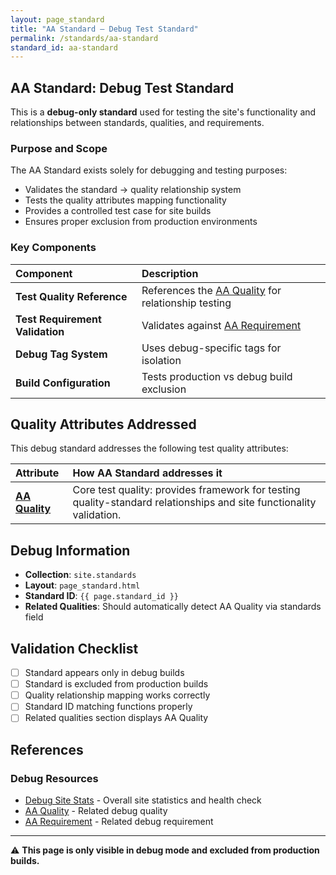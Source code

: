 ```yaml
---
layout: page_standard
title: "AA Standard — Debug Test Standard"
permalink: /standards/aa-standard
standard_id: aa-standard
---
```


## AA Standard: Debug Test Standard

This is a **debug-only standard** used for testing the site's functionality and relationships between standards, qualities, and requirements.

### Purpose and Scope

The AA Standard exists solely for debugging and testing purposes:

- Validates the standard → quality relationship system
- Tests the quality attributes mapping functionality
- Provides a controlled test case for site builds
- Ensures proper exclusion from production environments

### Key Components

| Component                       | Description                                                                 |
| :------------------------------ | :-------------------------------------------------------------------------- |
| **Test Quality Reference**      | References the [AA Quality](/qualities/aa-quality) for relationship testing |
| **Test Requirement Validation** | Validates against [AA Requirement](/requirements/aa-requirement)            |
| **Debug Tag System**            | Uses debug-specific tags for isolation                                      |
| **Build Configuration**         | Tests production vs debug build exclusion                                   |

## Quality Attributes Addressed

This debug standard addresses the following test quality attributes:

| Attribute                               | How AA Standard addresses it                                                                                        |
| :-------------------------------------- | :------------------------------------------------------------------------------------------------------------------ |
| **[AA Quality](/qualities/aa-quality)** | Core test quality: provides framework for testing quality-standard relationships and site functionality validation. |

## Debug Information

- **Collection**: `site.standards`
- **Layout**: `page_standard.html`
- **Standard ID**: `{{ page.standard_id }}`
- **Related Qualities**: Should automatically detect AA Quality via standards field

## Validation Checklist

- [ ] Standard appears only in debug builds
- [ ] Standard is excluded from production builds
- [ ] Quality relationship mapping works correctly
- [ ] Standard ID matching functions properly
- [ ] Related qualities section displays AA Quality

## References

### Debug Resources

- [Debug Site Stats](/debug/site-stats) - Overall site statistics and health check
- [AA Quality](/qualities/aa-quality) - Related debug quality
- [AA Requirement](/requirements/aa-requirement) - Related debug requirement

---

⚠️ **This page is only visible in debug mode and excluded from production builds.**

